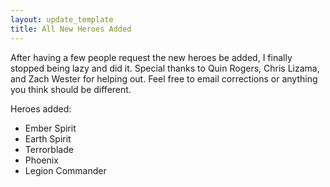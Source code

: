 ```yaml
---
layout: update_template
title: All New Heroes Added
---
```


After having a few people request the new heroes be added, I finally stopped
being lazy and did it.  Special thanks to Quin Rogers, Chris Lizama, and 
Zach Wester for helping out.  Feel free to email corrections or anything you
think should be different.

Heroes added:

 * Ember Spirit
 * Earth Spirit
 * Terrorblade
 * Phoenix
 * Legion Commander
